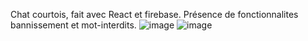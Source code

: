 Chat courtois, fait avec React et firebase. Présence de fonctionnalites bannissement et mot-interdits.
![image](https://user-images.githubusercontent.com/103506746/180440150-8b73ccd4-9a79-4a48-bbb3-6cc1c39afc11.png)
![image](https://user-images.githubusercontent.com/103506746/180440009-3de00602-f3ba-4907-b4ea-e7e6c824606c.png)
